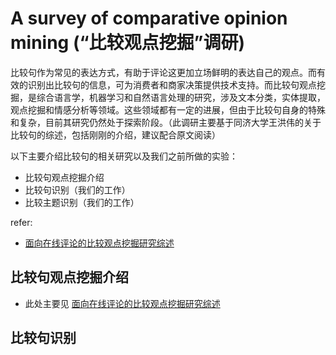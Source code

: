 # A survey of comparative opinion mining (“比较观点挖掘”调研)

比较句作为常见的表达方式，有助于评论这更加立场鲜明的表达自己的观点。而有效的识别出比较句的信息，可为消费者和商家决策提供技术支持。而比较句观点挖掘，是综合语言学，机器学习和自然语言处理的研究，涉及文本分类，实体提取，观点挖掘和情感分析等领域。这些领域都有一定的进展，但由于比较句自身的特殊和复杂，目前其研究仍然处于探索阶段。（此调研主要基于同济大学王洪伟的关于比较句的综述，包括刚刚的介绍，建议配合原文阅读）

以下主要介绍比较句的相关研究以及我们之前所做的实验：
- 比较句观点挖掘介绍
- 比较句识别（我们的工作）
- 比较主题识别（我们的工作）

refer:
- [面向在线评论的比较观点挖掘研究综述](https://www.researchgate.net/publication/317132492_mianxiangzaixianpinglundebijiaoguandianwajueyanjiuzongshu)


## 比较句观点挖掘介绍
- 此处主要见 [面向在线评论的比较观点挖掘研究综述](https://www.researchgate.net/publication/317132492_mianxiangzaixianpinglundebijiaoguandianwajueyanjiuzongshu)


## 比较句识别
